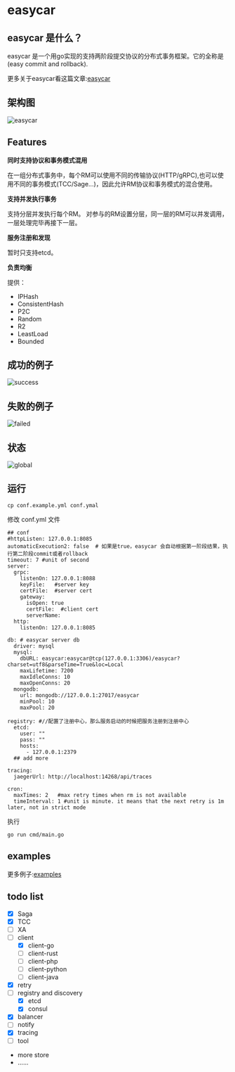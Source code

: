 # easycar

## easycar 是什么？

easycar 是一个用go实现的支持两阶段提交协议的分布式事务框架。它的全称是(easy commit and rollback).

更多关于easycar看这篇文章:[easycar](https://www.syst.top/posts/go/easycar/)

## 架构图

![easycar](https://cdn.syst.top/easycar2.jpg)

## Features

**同时支持协议和事务模式混用**

在一组分布式事务中，每个RM可以使用不同的传输协议(HTTP/gRPC),也可以使用不同的事务模式(TCC/Sage...)，因此允许RM协议和事务模式的混合使用。

**支持并发执行事务**

支持分层并发执行每个RM。 对参与的RM设置分层，同一层的RM可以并发调用，一层处理完毕再接下一层。

**服务注册和发现**

暂时只支持etcd。

**负责均衡**

提供：

- IPHash
- ConsistentHash
- P2C
- Random
- R2
- LeastLoad
- Bounded


## 成功的例子

![success](https://cdn.syst.top/success2.png)

## 失败的例子
![failed](https://cdn.syst.top/failed2.png)

## 状态

![global](https://cdn.syst.top/state3.png)

## 运行

```shell
cp conf.example.yml conf.ymal
```

修改 conf.yml 文件

```ymal
## conf
#httpListen: 127.0.0.1:8085
automaticExecution2: false  # 如果是true，easycar 会自动根据第一阶段结果，执行第二阶段commit或者rollback
timeout: 7 #unit of second
server:
  grpc:
    listenOn: 127.0.0.1:8088
    keyFile:   #server key
    certFile:  #server cert
    gateway:
      isOpen: true
      certFile:  #client cert
      serverName:
  http:
    listenOn: 127.0.0.1:8085

db: # easycar server db
  driver: mysql
  mysql:
    dbURL: easycar:easycar@tcp(127.0.0.1:3306)/easycar?charset=utf8&parseTime=True&loc=Local
    maxLifetime: 7200
    maxIdleConns: 10
    maxOpenConns: 20
  mongodb:
    url: mongodb://127.0.0.1:27017/easycar
    minPool: 10
    maxPool: 20

registry: #//配置了注册中心，那么服务启动的时候把服务注册到注册中心
  etcd:
    user: ""
    pass: ""
    hosts:
      - 127.0.0.1:2379
  ## add more

tracing:
  jaegerUrl: http://localhost:14268/api/traces

cron:
  maxTimes: 2   #max retry times when rm is not available
  timeInterval: 1 #unit is minute. it means that the next retry is 1m later, not in strict mode    
```

执行

```shell
go run cmd/main.go
```

## examples

更多例子:[examples](https://github.com/easycar/examples)

## todo list

- [x] Saga
- [x] TCC
- [ ] XA
- [ ] client
    - [x] client-go
    - [ ] client-rust
    - [ ] client-php
    - [ ] client-python
    - [ ] client-java
- [x] retry
- [ ] registry and discovery
    - [x] etcd
    - [x] consul
- [x] balancer
- [ ] notify
- [x] tracing
- [ ] tool
- more store
- ......


